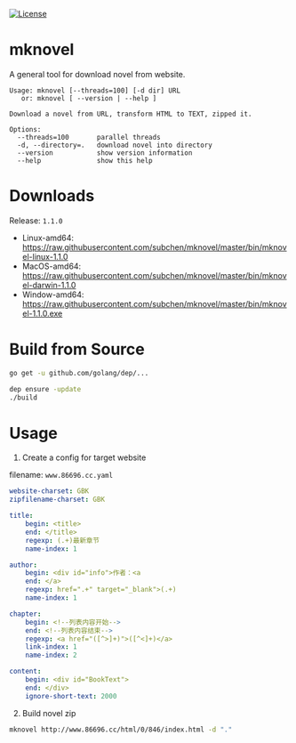 [![License](http://img.shields.io/badge/License-Apache_2-red.svg?style=flat)](http://www.apache.org/licenses/LICENSE-2.0)


# mknovel

A general tool for download novel from website.

```
Usage: mknovel [--threads=100] [-d dir] URL
   or: mknovel [ --version | --help ]

Download a novel from URL, transform HTML to TEXT, zipped it.

Options:
  --threads=100       parallel threads
  -d, --directory=.   download novel into directory
  --version           show version information
  --help              show this help
```

# Downloads

Release: `1.1.0`

* Linux-amd64: https://raw.githubusercontent.com/subchen/mknovel/master/bin/mknovel-linux-1.1.0
* MacOS-amd64: https://raw.githubusercontent.com/subchen/mknovel/master/bin/mknovel-darwin-1.1.0
* Window-amd64: https://raw.githubusercontent.com/subchen/mknovel/master/bin/mknovel-1.1.0.exe

# Build from Source

```bash
go get -u github.com/golang/dep/...

dep ensure -update
./build
```

# Usage

1. Create a config for target website

filename: `www.86696.cc.yaml`

```yaml
website-charset: GBK
zipfilename-charset: GBK

title:
    begin: <title>
    end: </title>
    regexp: (.+)最新章节
    name-index: 1

author:
    begin: <div id="info">作者：<a
    end: </a>
    regexp: href=".+" target="_blank">(.+)
    name-index: 1

chapter:
    begin: <!--列表内容开始-->
    end: <!--列表内容结束-->
    regexp: <a href="([^>]+)">([^<]+)</a>
    link-index: 1
    name-index: 2

content:
    begin: <div id="BookText">
    end: </div>
    ignore-short-text: 2000
```

2. Build novel zip

```bash
mknovel http://www.86696.cc/html/0/846/index.html -d "."
```
